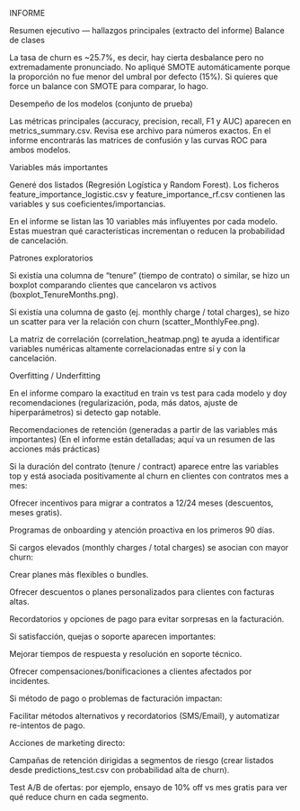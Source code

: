 INFORME

Resumen ejecutivo — hallazgos principales (extracto del informe)
Balance de clases

La tasa de churn es ~25.7%, es decir, hay cierta desbalance pero no extremadamente pronunciado. No apliqué SMOTE automáticamente porque la proporción no fue menor del umbral por defecto (15%). Si quieres que force un balance con SMOTE para comparar, lo hago.

Desempeño de los modelos (conjunto de prueba)

Las métricas principales (accuracy, precision, recall, F1 y AUC) aparecen en metrics_summary.csv. Revisa ese archivo para números exactos. En el informe encontrarás las matrices de confusión y las curvas ROC para ambos modelos.

Variables más importantes

Generé dos listados (Regresión Logística y Random Forest). Los ficheros feature_importance_logistic.csv y feature_importance_rf.csv contienen las variables y sus coeficientes/importancias.

En el informe se listan las 10 variables más influyentes por cada modelo. Estas muestran qué características incrementan o reducen la probabilidad de cancelación.

Patrones exploratorios

Si existía una columna de “tenure” (tiempo de contrato) o similar, se hizo un boxplot comparando clientes que cancelaron vs activos (boxplot_TenureMonths.png).

Si existía una columna de gasto (ej. monthly charge / total charges), se hizo un scatter para ver la relación con churn (scatter_MonthlyFee.png).

La matriz de correlación (correlation_heatmap.png) te ayuda a identificar variables numéricas altamente correlacionadas entre sí y con la cancelación.

Overfitting / Underfitting

En el informe comparo la exactitud en train vs test para cada modelo y doy recomendaciones (regularización, poda, más datos, ajuste de hiperparámetros) si detecto gap notable.

Recomendaciones de retención (generadas a partir de las variables más importantes)
(En el informe están detalladas; aquí va un resumen de las acciones más prácticas)

Si la duración del contrato (tenure / contract) aparece entre las variables top y está asociada positivamente al churn en clientes con contratos mes a mes:

Ofrecer incentivos para migrar a contratos a 12/24 meses (descuentos, meses gratis).

Programas de onboarding y atención proactiva en los primeros 90 días.

Si cargos elevados (monthly charges / total charges) se asocian con mayor churn:

Crear planes más flexibles o bundles.

Ofrecer descuentos o planes personalizados para clientes con facturas altas.

Recordatorios y opciones de pago para evitar sorpresas en la facturación.

Si satisfacción, quejas o soporte aparecen importantes:

Mejorar tiempos de respuesta y resolución en soporte técnico.

Ofrecer compensaciones/bonificaciones a clientes afectados por incidentes.

Si método de pago o problemas de facturación impactan:

Facilitar métodos alternativos y recordatorios (SMS/Email), y automatizar re-intentos de pago.

Acciones de marketing directo:

Campañas de retención dirigidas a segmentos de riesgo (crear listados desde predictions_test.csv con probabilidad alta de churn).

Test A/B de ofertas: por ejemplo, ensayo de 10% off vs mes gratis para ver qué reduce churn en cada segmento.
